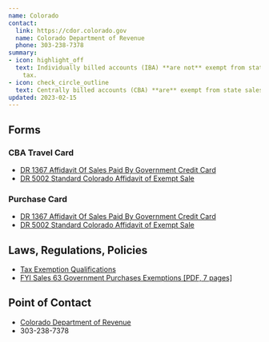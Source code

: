 ```yaml
---
name: Colorado
contact:
  link: https://cdor.colorado.gov
  name: Colorado Department of Revenue
  phone: 303-238-7378
summary:
- icon: highlight_off
  text: Individually billed accounts (IBA) **are not** exempt from state sales
    tax.
- icon: check_circle_outline
  text: Centrally billed accounts (CBA) **are** exempt from state sales tax.
updated: 2023-02-15
---
```


## Forms

### CBA Travel Card

* [DR 1367 Affidavit Of Sales Paid By Government Credit Card](https://tax.colorado.gov/sales-use-tax-forms)
* [DR 5002 Standard Colorado Affidavit of Exempt Sale](https://tax.colorado.gov/sales-use-tax-forms)

### Purchase Card

* [DR 1367 Affidavit Of Sales Paid By Government Credit Card](https://tax.colorado.gov/sales-use-tax-forms)
* [DR 5002 Standard Colorado Affidavit of Exempt Sale](https://tax.colorado.gov/sales-use-tax-forms)

## Laws, Regulations, Policies

* [Tax Exemption Qualifications](https://tax.colorado.gov/tax-exemption-qualifications)
* [FYI Sales 63 Government Purchases Exemptions [PDF, 7 pages]](https://tax.colorado.gov/sites/tax/files/Sales63.pdf)

## Point of Contact
- [Colorado Department of Revenue](https://cdor.colorado.gov)
- 303-238-7378